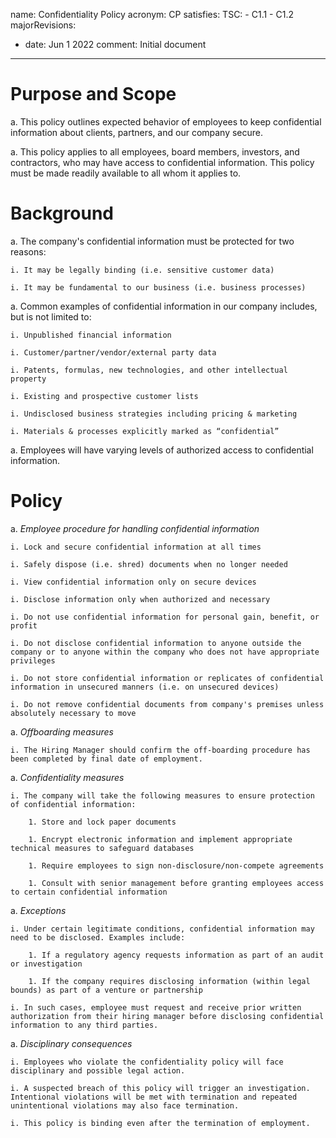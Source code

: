 name: Confidentiality Policy
acronym: CP
satisfies:
  TSC:
    - C1.1
    - C1.2
majorRevisions:
  - date: Jun 1 2022
    comment: Initial document
---

# Purpose and Scope

a. This policy outlines expected behavior of employees to keep confidential information about clients, partners, and our company secure. 

a. This policy applies to all employees, board members, investors, and contractors, who may have access to confidential information. This policy must be made readily available to all whom it
applies to.

# Background

a. The company's confidential information must be protected for two reasons:

    i. It may be legally binding (i.e. sensitive customer data)

    i. It may be fundamental to our business (i.e. business processes) 

a. Common examples of confidential information in our company includes, but is not limited to: 

    i. Unpublished financial information

    i. Customer/partner/vendor/external party data

    i. Patents, formulas, new technologies, and other intellectual property

    i. Existing and prospective customer lists

    i. Undisclosed business strategies including pricing & marketing

    i. Materials & processes explicitly marked as “confidential”
	
a. Employees will have varying levels of authorized access to confidential information. 

# Policy

a. *Employee procedure for handling confidential information*

    i. Lock and secure confidential information at all times

    i. Safely dispose (i.e. shred) documents when no longer needed

    i. View confidential information only on secure devices

    i. Disclose information only when authorized and necessary

    i. Do not use confidential information for personal gain, benefit, or profit

    i. Do not disclose confidential information to anyone outside the company or to anyone within the company who does not have appropriate privileges 

    i. Do not store confidential information or replicates of confidential information in unsecured manners (i.e. on unsecured devices) 

    i. Do not remove confidential documents from company's premises unless absolutely necessary to move 

a. *Offboarding measures*

    i. The Hiring Manager should confirm the off-boarding procedure has been completed by final date of employment. 

a. *Confidentiality measures*

    i. The company will take the following measures to ensure protection of confidential information: 

        1. Store and lock paper documents

        1. Encrypt electronic information and implement appropriate technical measures to safeguard databases

        1. Require employees to sign non-disclosure/non-compete agreements

        1. Consult with senior management before granting employees access to certain confidential information 

a. *Exceptions*

    i. Under certain legitimate conditions, confidential information may need to be disclosed. Examples include: 

        1. If a regulatory agency requests information as part of an audit or investigation

        1. If the company requires disclosing information (within legal bounds) as part of a venture or partnership

    i. In such cases, employee must request and receive prior written authorization from their hiring manager before disclosing confidential information to any third parties.

a. *Disciplinary consequences* 

    i. Employees who violate the confidentiality policy will face disciplinary and possible legal action. 

    i. A suspected breach of this policy will trigger an investigation. Intentional violations will be met with termination and repeated unintentional violations may also face termination. 

    i. This policy is binding even after the termination of employment. 

<!-- This policy applies to employees and management -->